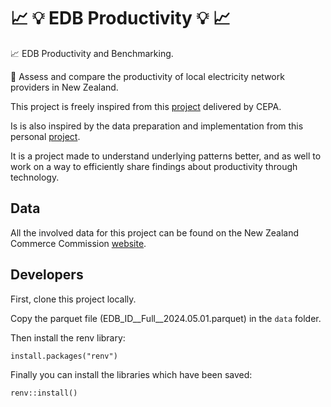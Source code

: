 # :chart_with_upwards_trend: :bulb: EDB Productivity :bulb: :chart_with_upwards_trend:
:chart_with_upwards_trend: EDB Productivity and Benchmarking. 

:electric_plug: Assess and compare the productivity of local electricity network providers in New Zealand.

This project is freely inspired from this [project](https://comcom.govt.nz/regulated-industries/electricity-lines/electricity-distributor-performance-and-data/productivity-and-efficiency-study-of-electricity-distributors) delivered by CEPA.

Is is also inspired by the data preparation and implementation from this personal [project](https://github.com/Cracroule/edb_productivity). 

It is a project made to understand underlying patterns better, and as well to work on a way to efficiently share findings about productivity through technology.

## Data

All the involved data for this project can be found on the New Zealand Commerce Commission [website](https://comcom.govt.nz/regulated-industries/electricity-lines/electricity-distributor-performance-and-data/information-disclosed-by-electricity-distributors).

## Developers

First, clone this project locally. 

Copy the parquet file (EDB_ID__Full__2024.05.01.parquet) in the ```data``` folder.

Then install the renv library:
```
install.packages("renv")
```
Finally you can install the libraries which have been saved:
```
renv::install()
```
